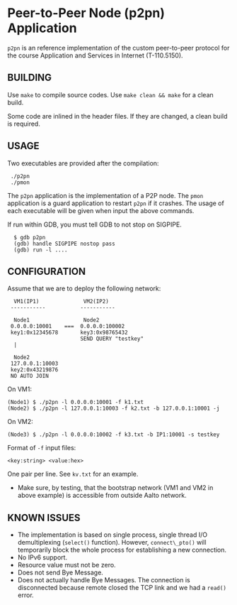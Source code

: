 Peer-to-Peer Node (p2pn) Application
=====

`p2pn` is an reference implementation of the custom peer-to-peer protocol for the course Application and Services in Internet (T-110.5150).


BUILDING
-----

Use `make` to compile source codes.
Use `make clean && make` for a clean build.

Some code are inlined in the header files.
If they are changed, a clean build is required.


USAGE
-----

Two executables are provided after the compilation:

```
 ./p2pn
 ./pmon
```

The `p2pn` application is the implementation of a P2P node.
The `pmon` application is a guard application to restart `p2pn` if it crashes.
The usage of each executable will be given when input the above commands.

If run within GDB, you must tell GDB to not stop on SIGPIPE.

```
  $ gdb p2pn
  (gdb) handle SIGPIPE nostop pass
  (gdb) run -l ....
```


CONFIGURATION
-----

Assume that we are to deploy the following network:

```
  VM1(IP1)              VM2(IP2)
 -----------           -----------

  Node1                 Node2
 0.0.0.0:10001    ===  0.0.0.0:100002
 key1:0x12345678       key3:0x98765432
                       SEND QUERY "testkey"
  |

  Node2
 127.0.0.1:10003
 key2:0x43219876
 NO AUTO JOIN
```

On VM1:
```
(Node1) $ ./p2pn -l 0.0.0.0:10001 -f k1.txt
(Node2) $ ./p2pn -l 127.0.0.1:10003 -f k2.txt -b 127.0.0.1:10001 -j
```

On VM2:
```
(Node3) $ ./p2pn -l 0.0.0.0:10002 -f k3.txt -b IP1:10001 -s testkey
```

Format of `-f` input files:

```
<key:string> <value:hex>
```

One pair per line. See `kv.txt` for an example.

 - Make sure, by testing, that the bootstrap network (VM1 and VM2 in above example) is accessible from outside Aalto network.


KNOWN ISSUES
-----

 - The implementation is based on single process, single thread I/O demultiplexing (`select()` function).
   However, `connect\_pto()` will temporarily block the whole process for establishing a new connection.
 - No IPv6 support.
 - Resource value must not be zero.
 - Does not send Bye Message.
 - Does not actually handle Bye Messages.
   The connection is disconnected because remote closed the TCP link and we had a `read()` error.

